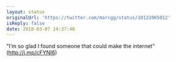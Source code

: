 ```yaml
---
layout: status
originalUrl: 'https://twitter.com/marcgg/status/10122065012'
isReply: false
date: 2010-03-07 14:37:48
---
```


"I’m so glad I found someone that could make the internet"  (http://j.mp/cFYNI6)
